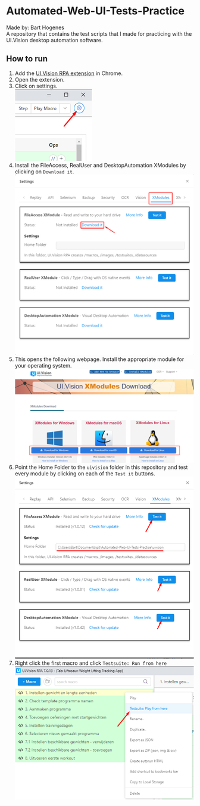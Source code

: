 # Automated-Web-UI-Tests-Practice

Made by: Bart Hogenes  
A repository that contains the test scripts that I made for practicing with the UI.Vision desktop automation software.

## How to run

1. Add the [UI.Vision RPA extension](https://chrome.google.com/webstore/detail/uivision-rpa/gcbalfbdmfieckjlnblleoemohcganoc)  in Chrome.
2. Open the extension.
3. Click on settings.  
![settings](settings.png)
4. Install the FileAccess, RealUser and DesktopAutomation XModules by clicking on `Download it`.  
![download xmodules](open_download_page_xmodules.png)
5. This opens the following webpage. Install the appropriate module for your operating system.  
![download xmodules](download_xmodules.png)
6. Point the Home Folder to the `uivision` folder in this repository and test every module by clicking on each of the `Test it` buttons.  
![configure xmodules](configure_xmodules.png)
7. Right click the first macro and click `Testsuite: Run from here`
![run testsuite](run_testsuite.png)
